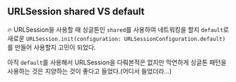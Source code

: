 ## URLSession shared VS default

:fire: URLSession을 사용할 때 싱글톤인 `shared`를 사용하여 네트워킹을 할지 `default`로 새로운 `URLSession.init(configuration: URLSessionConfiguration.default)`를 만들어 사용할지 고민이 되었다.

아직 `default`를 사용해서 URLSession을 다뤄본적은 없지만 막연하게 싱글톤 패턴을 사용하는 것은 지양하는 것이 좋다고 들었다.(어디서 들었더라...)




